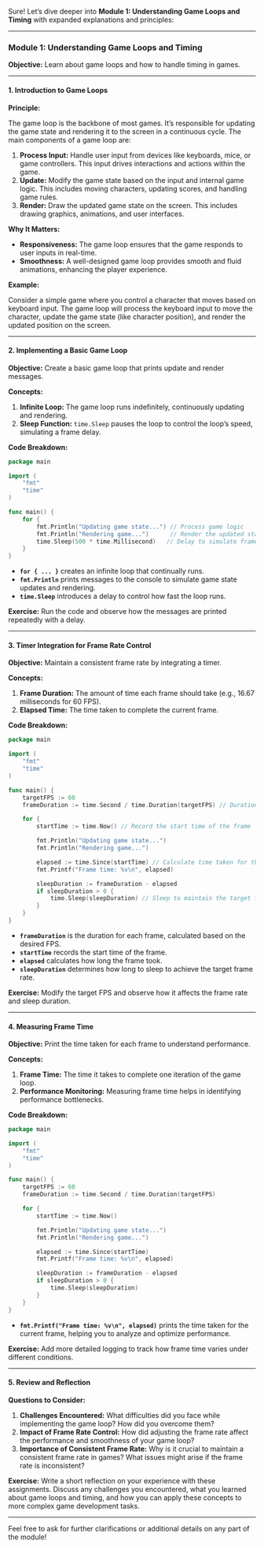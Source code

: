 Sure! Let’s dive deeper into **Module 1: Understanding Game Loops and Timing** with expanded explanations and principles:

---

### **Module 1: Understanding Game Loops and Timing**

**Objective:** Learn about game loops and how to handle timing in games. 

---

#### **1. Introduction to Game Loops**

**Principle:** 

The game loop is the backbone of most games. It’s responsible for updating the game state and rendering it to the screen in a continuous cycle. The main components of a game loop are:

1. **Process Input:** Handle user input from devices like keyboards, mice, or game controllers. This input drives interactions and actions within the game.
2. **Update:** Modify the game state based on the input and internal game logic. This includes moving characters, updating scores, and handling game rules.
3. **Render:** Draw the updated game state on the screen. This includes drawing graphics, animations, and user interfaces.

**Why It Matters:**

- **Responsiveness:** The game loop ensures that the game responds to user inputs in real-time.
- **Smoothness:** A well-designed game loop provides smooth and fluid animations, enhancing the player experience.

**Example:**

Consider a simple game where you control a character that moves based on keyboard input. The game loop will process the keyboard input to move the character, update the game state (like character position), and render the updated position on the screen.

---

#### **2. Implementing a Basic Game Loop**

**Objective:** Create a basic game loop that prints update and render messages.

**Concepts:**

1. **Infinite Loop:** The game loop runs indefinitely, continuously updating and rendering.
2. **Sleep Function:** `time.Sleep` pauses the loop to control the loop’s speed, simulating a frame delay.

**Code Breakdown:**

```go
package main

import (
    "fmt"
    "time"
)

func main() {
    for {
        fmt.Println("Updating game state...") // Process game logic
        fmt.Println("Rendering game...")      // Render the updated state
        time.Sleep(500 * time.Millisecond)   // Delay to simulate frame rate
    }
}
```

- **`for { ... }`** creates an infinite loop that continually runs.
- **`fmt.Println`** prints messages to the console to simulate game state updates and rendering.
- **`time.Sleep`** introduces a delay to control how fast the loop runs.

**Exercise:** Run the code and observe how the messages are printed repeatedly with a delay.

---

#### **3. Timer Integration for Frame Rate Control**

**Objective:** Maintain a consistent frame rate by integrating a timer.

**Concepts:**

1. **Frame Duration:** The amount of time each frame should take (e.g., 16.67 milliseconds for 60 FPS).
2. **Elapsed Time:** The time taken to complete the current frame.

**Code Breakdown:**

```go
package main

import (
    "fmt"
    "time"
)

func main() {
    targetFPS := 60
    frameDuration := time.Second / time.Duration(targetFPS) // Duration for each frame

    for {
        startTime := time.Now() // Record the start time of the frame

        fmt.Println("Updating game state...")
        fmt.Println("Rendering game...")

        elapsed := time.Since(startTime) // Calculate time taken for this frame
        fmt.Printf("Frame time: %v\n", elapsed)

        sleepDuration := frameDuration - elapsed
        if sleepDuration > 0 {
            time.Sleep(sleepDuration) // Sleep to maintain the target frame rate
        }
    }
}
```

- **`frameDuration`** is the duration for each frame, calculated based on the desired FPS.
- **`startTime`** records the start time of the frame.
- **`elapsed`** calculates how long the frame took.
- **`sleepDuration`** determines how long to sleep to achieve the target frame rate.

**Exercise:** Modify the target FPS and observe how it affects the frame rate and sleep duration.

---

#### **4. Measuring Frame Time**

**Objective:** Print the time taken for each frame to understand performance.

**Concepts:**

1. **Frame Time:** The time it takes to complete one iteration of the game loop.
2. **Performance Monitoring:** Measuring frame time helps in identifying performance bottlenecks.

**Code Breakdown:**

```go
package main

import (
    "fmt"
    "time"
)

func main() {
    targetFPS := 60
    frameDuration := time.Second / time.Duration(targetFPS)

    for {
        startTime := time.Now()

        fmt.Println("Updating game state...")
        fmt.Println("Rendering game...")

        elapsed := time.Since(startTime)
        fmt.Printf("Frame time: %v\n", elapsed)

        sleepDuration := frameDuration - elapsed
        if sleepDuration > 0 {
            time.Sleep(sleepDuration)
        }
    }
}
```

- **`fmt.Printf("Frame time: %v\n", elapsed)`** prints the time taken for the current frame, helping you to analyze and optimize performance.

**Exercise:** Add more detailed logging to track how frame time varies under different conditions.

---

#### **5. Review and Reflection**

**Questions to Consider:**

1. **Challenges Encountered:** What difficulties did you face while implementing the game loop? How did you overcome them?
2. **Impact of Frame Rate Control:** How did adjusting the frame rate affect the performance and smoothness of your game loop?
3. **Importance of Consistent Frame Rate:** Why is it crucial to maintain a consistent frame rate in games? What issues might arise if the frame rate is inconsistent?

**Exercise:** Write a short reflection on your experience with these assignments. Discuss any challenges you encountered, what you learned about game loops and timing, and how you can apply these concepts to more complex game development tasks.

---

Feel free to ask for further clarifications or additional details on any part of the module!